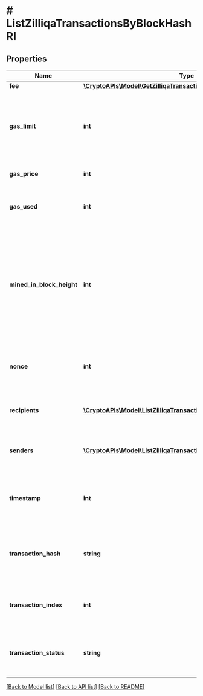 # # ListZilliqaTransactionsByBlockHashRI

## Properties

Name | Type | Description | Notes
------------ | ------------- | ------------- | -------------
**fee** | [**\CryptoAPIs\Model\GetZilliqaTransactionDetailsByTransactionIDRIFee**](GetZilliqaTransactionDetailsByTransactionIDRIFee.md) |  |
**gas_limit** | **int** | Represents the maximum amount of gas allowed in the block in order to determine how many transactions it can fit. |
**gas_price** | **int** | Defines the price of the gas. |
**gas_used** | **int** | Defines how much of the gas for the block has been used. |
**mined_in_block_height** | **int** | Represents the number of blocks in the blockchain preceding this specific block. Block numbers have no gaps. A blockchain usually starts with block 0 called the \&quot;Genesis block\&quot;. |
**nonce** | **int** | Represents a random value that can be adjusted to satisfy the Proof of Work. |
**recipients** | [**\CryptoAPIs\Model\ListZilliqaTransactionsByAddressRIRecipients[]**](ListZilliqaTransactionsByAddressRIRecipients.md) | Defines an object array of the transaction recipients. |
**senders** | [**\CryptoAPIs\Model\ListZilliqaTransactionsByAddressRISenders[]**](ListZilliqaTransactionsByAddressRISenders.md) | Represents an object of addresses that provide the funds. |
**timestamp** | **int** | Defines the exact date/time when this block was mined in Unix Timestamp. |
**transaction_hash** | **string** | Represents the hash of the transaction, which is its unique identifier. |
**transaction_index** | **int** | Defines the numeric representation of the transaction index. |
**transaction_status** | **string** | Defines the status of the transaction, whether it is e.g. pending or complete. |

[[Back to Model list]](../../README.md#models) [[Back to API list]](../../README.md#endpoints) [[Back to README]](../../README.md)
